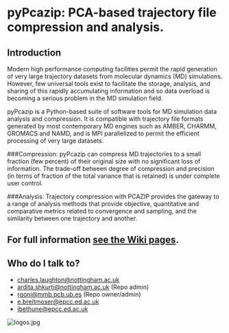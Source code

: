 # pyPcazip: PCA-based trajectory file compression and analysis. #

## Introduction

Modern high performance computing facilities permit the rapid generation of very large trajectory datasets from molecular dynamics (MD) simulations. However, few universal tools exist to facilitate the storage, analysis, and sharing of this rapidly accumulating information and so data overload is becoming a serious problem in the MD simulation field. 

pyPcazip is a Python-based suite of software tools for MD simulation data analysis and compression. It is compatible with trajectory file formats generated by most contemporary MD engines such as AMBER, CHARMM, GROMACS and NAMD, and is MPI parallelized to permit the efficient processing of very large datasets.

###Compression:
pyPcazip can compress MD trajectories to a small fraction (few percent) of their original size with no significant loss of information. The trade-off between degree of compression and precision (in terms of fraction of the total variance that is retained) is under complete user control.

###Analysis:
Trajectory compression with PCAZIP provides the gateway to a range of analysis methods that provide objective, quantitative and comparative metrics related to convergence and sampling, and the similarity between one trajectory and another.

## For full information [see the Wiki pages](https://bitbucket.org/ramonbsc/pypcazip/wiki/Home).

## Who do I talk to? ##

* charles.laughton@nottingham.ac.uk
* ardita.shkurti@nottingham.ac.uk (Repo admin)
* rgoni@mmb.pcb.ub.es (Repo owner/admin)
* e.breitmoser@epcc.ed.ac.uk
* ibethune@epcc.ed.ac.uk

![logos.jpg](https://bitbucket.org/repo/XRMEjz/images/965878357-logos.jpg)